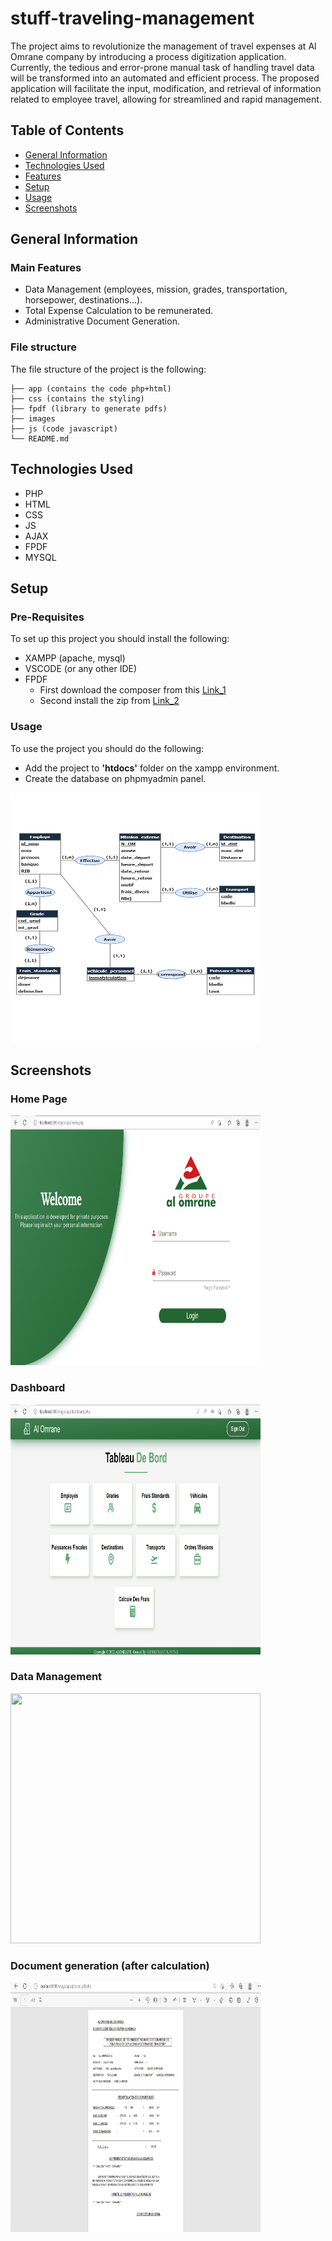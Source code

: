 # stuff-traveling-management
The project aims to revolutionize the management of travel expenses at Al Omrane company by introducing a process digitization application. Currently, the tedious and error-prone manual task of handling travel data will be transformed into an automated and efficient process. The proposed application will facilitate the input, modification, and retrieval of information related to employee travel, allowing for streamlined and rapid management.

## Table of Contents
* [General Information](#general-information)
* [Technologies Used](#technologies-used)
* [Features](#features)
* [Setup](#setup)
* [Usage](#usage)
* [Screenshots](#screenshots)


## General Information
### Main Features
- Data Management (employees, mission, grades, transportation, horsepower, destinations...).
- Total Expense Calculation to be remunerated.
- Administrative Document Generation.


### File structure
The file structure of the project is the following:
```
├── app (contains the code php+html)   
├── css (contains the styling)
├── fpdf (library to generate pdfs)
├── images
├── js (code javascript)
└── README.md
```


## Technologies Used
* PHP
* HTML
* CSS
* JS
* AJAX
* FPDF
* MYSQL


## Setup
### Pre-Requisites
To set up this project you should install the following:
- XAMPP (apache, mysql)
- VSCODE (or any other IDE)
- FPDF
  * First download the composer from this [Link_1](https://getcomposer.org/)
  * Second install the zip from [Link_2](http://www.fpdf.org/)

### Usage
To use the project you should do the following:
- Add the project to **'htdocs'** folder on the xampp environment.
- Create the database on phpmyadmin panel.
<img src="Screenshots/mcd.png" style="width:400px; height:400px;">

## Screenshots
### Home Page
<img src="Screenshots/login.png" style="width:400px; height:400px;">

### Dashboard 
<img src="Screenshots/Dashboard.png" style="width:400px; height:400px;">

### Data Management
<img src="Screenshots/employés.png" style="width:400px; height:400px;">

### Document generation (after calculation)
<img src="Screenshots/pdf1.png" style="width:400px; height:400px;">
